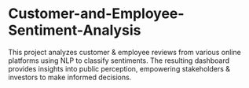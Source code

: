 # Customer-and-Employee-Sentiment-Analysis
This project analyzes customer &amp; employee reviews from various online platforms using NLP to classify sentiments. The resulting dashboard provides insights into public perception, empowering stakeholders &amp; investors to make informed decisions.
